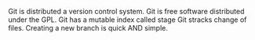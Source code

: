 Git is distributed a version control system.
Git is free software distributed under the GPL.
Git has a mutable index called stage
Git stracks change of files.
Creating a new branch is quick AND simple.
